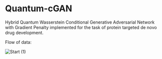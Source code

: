 # Quantum-cGAN
Hybrid Quantum Wasserstein Conditional Generative Adversarial Network with Gradient Penalty
implemented for the task of protein targeted de novo drug development.

Flow of data:

![Start (1)](https://github.com/user-attachments/assets/8358fe11-0f16-4090-aba6-1e655be3b4fd)
